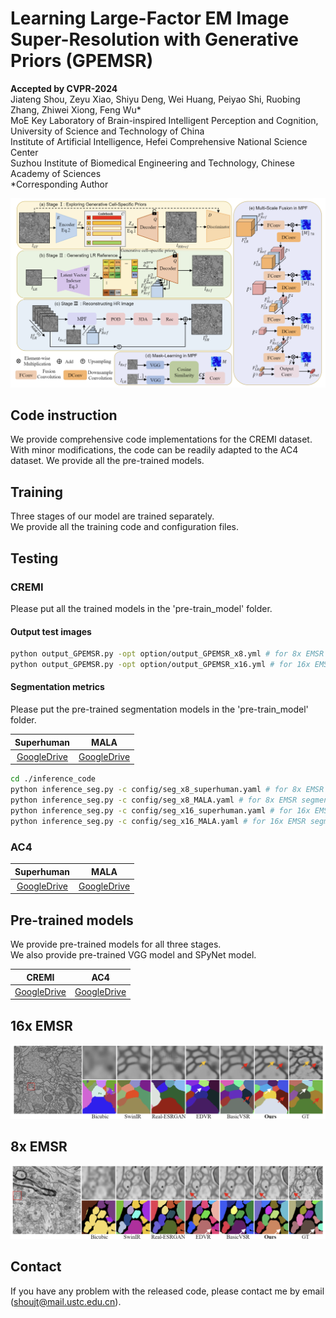 # Learning Large-Factor EM Image Super-Resolution with Generative Priors (GPEMSR)
**Accepted by CVPR-2024**  
Jiateng Shou, Zeyu Xiao, Shiyu Deng, Wei Huang, Peiyao Shi, Ruobing Zhang, Zhiwei Xiong, Feng Wu*  
MoE Key Laboratory of Brain-inspired Intelligent Perception and Cognition, University of Science and Technology of China  
Institute of Artificial Intelligence, Hefei Comprehensive National Science Center  
Suzhou Institute of Biomedical Engineering and Technology, Chinese Academy of Sciences  
*Corresponding Author

![ ](./imgs/overview.png)

## Code instruction
We provide comprehensive code implementations for the CREMI dataset.
With minor modifications, the code can be readily adapted to the AC4 dataset.
We provide all the pre-trained models.

## Training
Three stages of our model are trained separately.  
We provide all the training code and configuration files.

## Testing
### CREMI
Please put all the trained models in the 'pre-train_model' folder.
#### Output test images
```sh
python output_GPEMSR.py -opt option/output_GPEMSR_x8.yml # for 8x EMSR  
python output_GPEMSR.py -opt option/output_GPEMSR_x16.yml # for 16x EMSR
```

#### Segmentation metrics
Please put the pre-trained segmentation models in the 'pre-train_model' folder.

|   Superhuman    | MALA |
|:---------------:|:--------:|
| [GoogleDrive](https://drive.google.com/drive/folders/1OhHJ0_Zx8VCxL2j6wsxoiXUgL_liTvxZ?usp=drive_link) | [GoogleDrive](https://drive.google.com/drive/folders/1OhHJ0_Zx8VCxL2j6wsxoiXUgL_liTvxZ?usp=drive_link) |

```sh
cd ./inference_code
python inference_seg.py -c config/seg_x8_superhuman.yaml # for 8x EMSR segmentation using superhuman model
python inference_seg.py -c config/seg_x8_MALA.yaml # for 8x EMSR segmentation using MALA model
python inference_seg.py -c config/seg_x16_superhuman.yaml # for 16x EMSR segmentation using superhuman model
python inference_seg.py -c config/seg_x16_MALA.yaml # for 16x EMSR segmentation using MALA model
```
### AC4
|   Superhuman    | MALA |
|:---------------:|:--------:|
| [GoogleDrive](https://drive.google.com/drive/folders/1CRJoJiuNWzCkjpZivePWUJ6b9WmASlP2?usp=sharing) | [GoogleDrive](https://drive.google.com/drive/folders/1CRJoJiuNWzCkjpZivePWUJ6b9WmASlP2?usp=sharing) |


## Pre-trained models
We provide pre-trained models for all three stages.  
We also provide pre-trained VGG model and SPyNet model.

|      CREMI      |     AC4     |
|:---------------:|:-----------:|
| [GoogleDrive](https://drive.google.com/drive/folders/1OhHJ0_Zx8VCxL2j6wsxoiXUgL_liTvxZ?usp=drive_link) | [GoogleDrive](https://drive.google.com/drive/folders/1CRJoJiuNWzCkjpZivePWUJ6b9WmASlP2?usp=sharing) |

## 16x EMSR
![ ](./imgs/x16.png)

## 8x EMSR
![ ](./imgs/x8.png)

## Contact
If you have any problem with the released code, please contact me by email ([shoujt@mail.ustc.edu.cn](mailto:shoujt@mail.ustc.edu.cn)).
